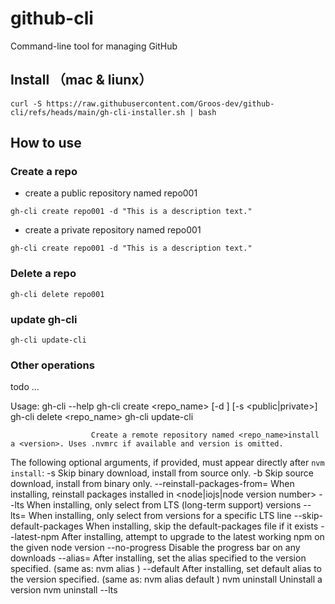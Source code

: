 # github-cli

Command-line tool for managing GitHub

## Install （mac & liunx）

```shell
curl -S https://raw.githubusercontent.com/Groos-dev/github-cli/refs/heads/main/gh-cli-installer.sh | bash
```

## How to use

### Create a repo

- create a public repository named repo001

```shell
gh-cli create repo001 -d "This is a description text." 
```

- create a private repository named repo001

```shell
gh-cli create repo001 -d "This is a description text." 
```

### Delete a repo

```shell
gh-cli delete repo001 
```

### update gh-cli

```shell
gh-cli update-cli
```

### Other operations

todo ...

Usage:
  gh-cli --help
  gh-cli create <repo_name> [-d <discription>] [-s <public|private>]
  gh-cli delete <repo_name>
  gh-cli update-cli

                      Create a remote repository named <repo_name>install a <version>. Uses .nvmrc if available and version is omitted.
   The following optional arguments, if provided, must appear directly after `nvm install`:
    -s                                        Skip binary download, install from source only.
    -b                                        Skip source download, install from binary only.
    --reinstall-packages-from=<version>       When installing, reinstall packages installed in <node|iojs|node version number>
    --lts                                     When installing, only select from LTS (long-term support) versions
    --lts=<LTS name>                          When installing, only select from versions for a specific LTS line
    --skip-default-packages                   When installing, skip the default-packages file if it exists
    --latest-npm                              After installing, attempt to upgrade to the latest working npm on the given node version
    --no-progress                             Disable the progress bar on any downloads
    --alias=<name>                            After installing, set the alias specified to the version specified. (same as: nvm alias <name> <version>)
    --default                                 After installing, set default alias to the version specified. (same as: nvm alias default <version>)
  nvm uninstall <version>                     Uninstall a version
  nvm uninstall --lts
